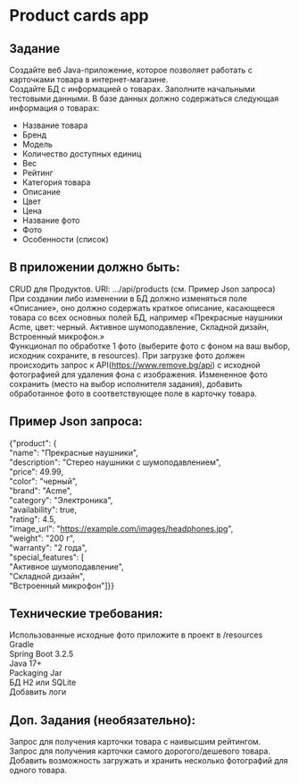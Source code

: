 # Product cards app
## Задание
Создайте веб Java-приложение, которое позволяет работать с карточками товара в интернет-магазине.  
Создайте БД с информацией о товарах. Заполните начальными тестовыми данными. В базе данных должно содержаться следующая информация о товарах:  
- Название товара  
- Бренд  
- Mодель  
- Количество доступных единиц  
- Вес  
- Рейтинг  
- Категория товара  
- Описание  
- Цвет  
- Цена  
- Название фото  
- Фото  
- Особенности (список)  
## В приложении должно быть:  
CRUD для Продуктов. URl: …/api/products (см. Пример Json запроса)  
При создании либо изменении в БД должно изменяться поле «Описание», оно должно содержать краткое описание, касающееся товара со всех основных полей БД, например «Прекрасные наушники Acme, цвет: черный. Активное шумоподавление, Складной дизайн, Встроенный микрофон.»  
Функционал по обработке 1 фото (выберите фото с фоном на ваш выбор, исходник сохраните, в resources). При загрузке фото должен происходить запрос к API(https://www.remove.bg/api) с исходной фотографией для удаления фона с изображения. Измененное фото cохранить (место на выбор исполнителя задания), добавить обработанное фото в соответствующее поле в карточку товара.  

## Пример Json запроса:  
{"product": {  
    "name": "Прекрасные наушники",  
    "description": "Стерео наушники с шумоподавлением",  
    "price": 49.99,  
    "color": "черный",  
    "brand": "Acme",  
    "category": "Электроника",  
    "availability": true,  
    "rating": 4.5,  
    "image_url": "https://example.com/images/headphones.jpg",  
    "weight": "200 г",  
    "warranty": "2 года",  
    "special_features": [  
      "Активное шумоподавление",  
      "Складной дизайн",  
      "Встроенный микрофон"]}}  
## Технические требования:  
Использованные исходные фото приложите в проект в /resources  
Gradle  
Spring Boot 3.2.5  
Java 17+  
Packaging Jar  
БД H2 или SQLite  
Добавить логи  
## Доп. Задания (необязательно):  
Запрос для получения карточки товара с наивысшим рейтингом.  
Запрос для получения карточки самого дорогого/дешевого товара.   		
Добавить возможность загружать и хранить несколько фотографий для одного товара.  

